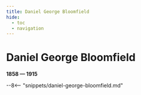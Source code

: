 ```yaml
---
title: Daniel George Bloomfield
hide:
  - toc
  - navigation 
---
```


# Daniel George Bloomfield

**1858 — 1915**

--8<-- "snippets/daniel-george-bloomfield.md"

<!-- 

--8<-- "snippets/headstone/daniel-george-bloomfield-headstone.md"

### Learn more 

### Sources

### Acknowledgement
-->
